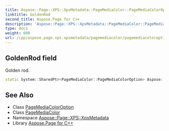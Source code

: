 ```yaml
---
title: Aspose::Page::XPS::XpsMetadata::PageMediaColor::PageMediaColorOption::GoldenRod field
linktitle: GoldenRod
second_title: Aspose.Page for C++
description: 'Aspose::Page::XPS::XpsMetadata::PageMediaColor::PageMediaColorOption::GoldenRod field. Golden rod in C++.'
type: docs
weight: 600
url: /cpp/aspose.page.xps.xpsmetadata/pagemediacolor/pagemediacoloroption/goldenrod/
---
```

## GoldenRod field


Golden rod.

```cpp
static System::SharedPtr<PageMediaColor::PageMediaColorOption> Aspose::Page::XPS::XpsMetadata::PageMediaColor::PageMediaColorOption::GoldenRod
```

## See Also

* Class [PageMediaColorOption](../)
* Class [PageMediaColor](../../)
* Namespace [Aspose::Page::XPS::XpsMetadata](../../../)
* Library [Aspose.Page for C++](../../../../)
